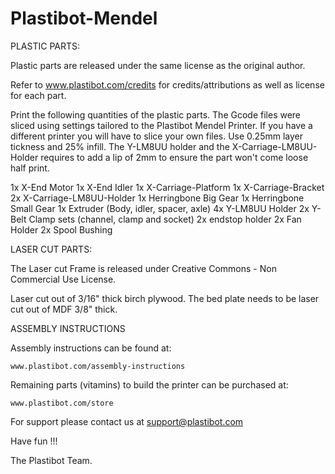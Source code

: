 Plastibot-Mendel
================

PLASTIC PARTS:

Plastic parts are released under the same license as the original author.

Refer to www.plastibot.com/credits for credits/attributions as well as license for each part.

Print the following quantities of the plastic parts. The Gcode files were sliced using settings tailored
to the Plastibot Mendel Printer. If you have a different printer you will have to slice your own files.
Use 0.25mm layer tickness and 25% infill. The Y-LM8UU holder and the X-Carriage-LM8UU-Holder requires to
add a lip of 2mm to ensure the part won't come loose half print.

1x  X-End Motor
1x  X-End Idler
1x  X-Carriage-Platform
1x  X-Carriage-Bracket
2x  X-Carriage-LM8UU-Holder
1x  Herringbone Big Gear
1x  Herringbone Small Gear
1x  Extruder (Body, idler, spacer, axle)
4x  Y-LM8UU Holder
2x  Y-Belt Clamp sets (channel, clamp and socket)
2x  endstop holder
2x  Fan Holder
2x  Spool Bushing


LASER CUT PARTS:

The Laser cut Frame is released under Creative Commons - Non Commercial Use License.

Laser cut out of 3/16" thick birch plywood. The bed plate needs to be laser cut out of 
MDF 3/8" thick.


ASSEMBLY INSTRUCTIONS

Assembly instructions can be found at:

    www.plastibot.com/assembly-instructions

Remaining parts (vitamins) to build the printer can be purchased at:

    www.plastibot.com/store
    

For support please contact us at support@plastibot.com


Have fun !!!

The Plastibot Team.
